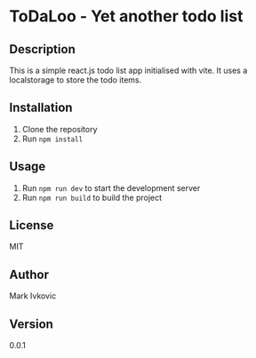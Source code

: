 # ToDaLoo - Yet another todo list

## Description

This is a simple react.js todo list app initialised with vite. It uses a localstorage to store the todo items.

## Installation

1. Clone the repository
2. Run `npm install`

## Usage

1. Run `npm run dev` to start the development server
2. Run `npm run build` to build the project

## License

MIT

## Author

Mark Ivkovic

## Version

0.0.1
